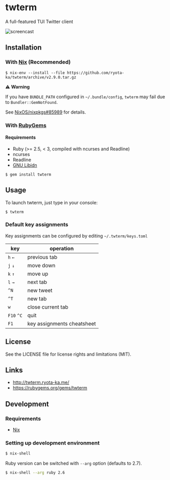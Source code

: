 # twterm

A full-featured TUI Twitter client

![screencast](http://twterm.ryota-ka.me/screencast.gif)

## Installation

### With [Nix](https://nixos.org/) (Recommended)

```
$ nix-env --install --file https://github.com/ryota-ka/twterm/archive/v2.9.0.tar.gz
```

:warning: **Warning**

If you have `BUNDLE_PATH` configured in `~/.bundle/config`, `twterm` may fail due to `Bundler::GemNotFound`.

See [NixOS/nixpkgs#85989](https://github.com/NixOS/nixpkgs/issues/85989) for details.

### With [RubyGems](https://rubygems.org/)

####  Requirements

- Ruby (>= 2.5, < 3, compiled with ncurses and Readline)
- ncurses
- Readline
- [GNU Libidn](https://www.gnu.org/software/libidn/)

```
$ gem install twterm
```

## Usage

To launch twterm, just type in your console:

```
$ twterm
```

### Default key assignments

Key assignments can be configured by editing `~/.twterm/keys.toml`

key | operation
--- | ---
`h` `←` | previous tab
`j` `↓` | move down
`k` `↑` | move up
`l` `→` | next tab
`^N` | new tweet
`^T` | new tab
`w` | close current tab
`F10` `^C` | quit
`F1` | key assignments cheatsheet

## License

See the LICENSE file for license rights and limitations (MIT).

## Links

- http://twterm.ryota-ka.me/
- https://rubygems.org/gems/twterm

## Development

### Requirements

- [Nix](https://nixos.org/)

### Setting up development environment

```sh
$ nix-shell
```

Ruby version can be switched with `--arg` option (defaults to 2.7).

```sh
$ nix-shell --arg ruby 2.6
```
